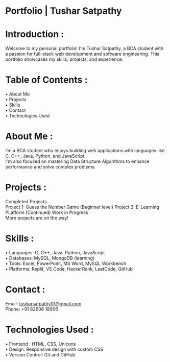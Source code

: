 # Portfolio | Tushar Satpathy<br>

# Introduction : <br>
Welcome to my personal portfolio! I'm Tushar Satpathy, a BCA student with a passion for full-stack web development and software engineering. This portfolio showcases my skills, projects, and experience. <br>

# Table of Contents : <br>
• About Me<br>
• Projects<br>
• Skills<br>
• Contact<br>
• Technologies Used<br>

# About Me : <br>
I’m a BCA student who enjoys building web applications with languages like C, C++, Java, Python, and JavaScript.<br>
I'm also focused on mastering Data Structure Algorithms to enhance performance and solve complex problems.<br>

# Projects : <br>
Completed Projects<br>
Project 1: Guess the Number Game (Beginner level)
Project 2: E-Learning PLatform (Continued)
Work in Progress<br>
More projects are on the way!<br>

# Skills : <br>
• Languages: C, C++, Java, Python, JavaScript<br>
• Databases: MySQL, MongoDB (learning)<br>
• Tools: Excel, PowerPoint, MS Word, MySQL Workbench<br>
• Platforms: Replit, VS Code, HackerRank, LeetCode, GitHub<br>

# Contact : <br>
Email: tusharsatpathy01@gmail.com<br>
Phone: +91 82606 18906<br>

# Technologies Used : <br>
• Frontend : HTML, CSS, Unicons<br>
• Design: Responsive design with custom CSS<br>
• Version Control: Git and GitHub<br>
